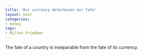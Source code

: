 ```yaml
---
title: 'Our currency determines our fate'
layout: post
categories:
- money
tags:
- Milton Friedman
---
```


The fate of a country is inseparable from the fate of its currency.